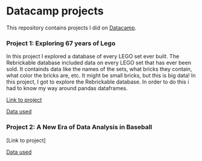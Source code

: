 # Datacamp projects
This repository contains projects I did on [Datacamp](https://www.datacamp.com/).

### Project 1: Exploring 67 years of Lego
In this project I explored a database of every LEGO set ever built. The Rebrickable database included data on every LEGO set that has ever been sold. It containds data like the names of the sets, what bricks they contain, what color the bricks are, etc. It might be small bricks, but this is big data! In this project, I got to explore the Rebrickable database. In order to do this i had to know my way around pandas dataframes.

[Link to project](https://github.com/NickZward/Datacamp-projects/blob/master/Exploring%2067%20years%20of%20Lego/notebook.ipynb)

[Data used](https://rebrickable.com/downloads/x)

### Project 2: A New Era of Data Analysis in Baseball

[Link to project]

[Data used](https://baseballsavant.mlb.com/about)
